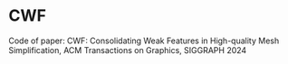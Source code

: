 # CWF
Code of paper: CWF: Consolidating Weak Features in High-quality Mesh Simplification, ACM Transactions on Graphics, SIGGRAPH 2024
